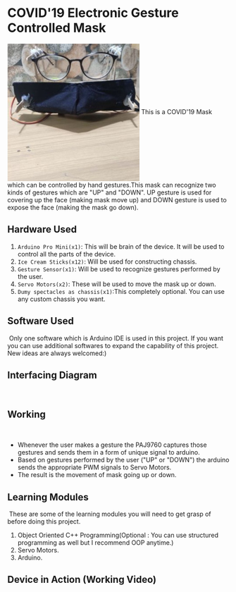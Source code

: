 # COVID'19 Electronic Gesture Controlled Mask
<img align = "center" width = "300" height = "312" src = "https://github.com/varun7860/Arduino-projects/blob/master/Covid-19_Electronic_Mask/Images/Mask_2.jpeg">
This is a COVID'19 Mask which can be controlled by hand gestures.This mask can recognize two kinds of gestures which are 
"UP" and "DOWN". UP gesture is used for covering up the face (making mask move up) and DOWN gesture is used to expose the 
face (making the mask go down).

## Hardware Used
1. `Arduino Pro Mini(x1)`: This will be brain of the device. It will be used to control all the parts of the device.
2. `Ice Cream Sticks(x12)`: Will be used for constructing chassis.
3. `Gesture Sensor(x1)`: Will be used to recognize gestures performed by the user.
4. `Servo Motors(x2)`: These will be used to move the mask up or down.
5. `Dumy spectacles as chassis(x1)`:This completely optional. You can use any custom chassis you want.

## Software Used
<img align = "center" width = "" height = "" src = "">
Only one software which is Arduino IDE is used in this project. If you want you can use additional softwares to expand
the capability of this project. New ideas are always welcomed:)

## Interfacing Diagram
<img align = "center" width = "" height = "" src = "">

## Working
 <img align = "center" width = "" height = "" src = "">
 
- Whenever the user makes a gesture the PAJ9760 captures those gestures and sends them in a form of unique signal 
  to arduino.
- Based on gestures performed by the user ("UP" or "DOWN") the arduino sends the appropriate PWM signals to Servo 
  Motors.
- The result is the movement of mask going up or down.

## Learning Modules
<img align = "center" width = "" height = "" src = "">
These are some of the learning modules you will need to get grasp of before doing this project.

1. Object Oriented C++ Programming(Optional : You can use structured programming as well but I recommend OOP anytime.)
2. Servo Motors.
3. Arduino.

## Device in Action (Working Video)

